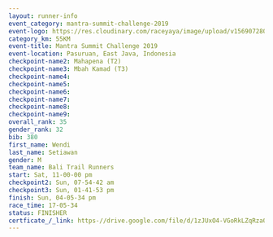 ```yaml
---
layout: runner-info 
event_category: mantra-summit-challenge-2019 
event-logo: https://res.cloudinary.com/raceyaya/image/upload/v1569072809/logo/mantra-image_segrbx.jpg
category_km: 55KM 
event-title: Mantra Summit Challenge 2019 
event-location: Pasuruan, East Java, Indonesia 
checkpoint-name2: Mahapena (T2) 
checkpoint-name3: Mbah Kamad (T3) 
checkpoint-name4: 
checkpoint-name5: 
checkpoint-name6: 
checkpoint-name7: 
checkpoint-name8: 
checkpoint-name9: 
overall_rank: 35
gender_rank: 32
bib: 380
first_name: Wendi
last_name: Setiawan
gender: M
team_name: Bali Trail Runners
start: Sat, 11-00-00 pm
checkpoint2: Sun, 07-54-42 am
checkpoint3: Sun, 01-41-53 pm
finish: Sun, 04-05-34 pm
race_time: 17-05-34
status: FINISHER
certficate_/_link: https-//drive.google.com/file/d/1zJUxO4-VGoRkLZqRza0wJ_XRVDl3e542/view?usp=sharing
---
```

